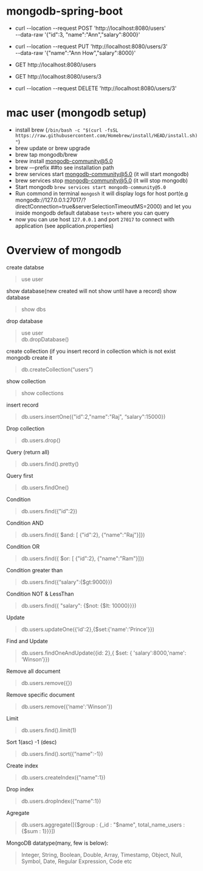 # mongodb-spring-boot
- curl --location --request POST 'http://localhost:8080/users' \
--data-raw '{"id":3, "name":"Ann","salary":8000}'

- curl --location --request PUT 'http://localhost:8080/users/3' \
--data-raw '{"name":"Ann How","salary":8000}'

- GET http://localhost:8080/users
- GET http://localhost:8080/users/3
- curl --location --request DELETE 'http://localhost:8080/users/3'

# mac user (mongodb setup)
- install brew (`/bin/bash -c "$(curl -fsSL https://raw.githubusercontent.com/Homebrew/install/HEAD/install.sh)"`)
- brew update or brew upgrade
- brew tap mongodb/brew
- brew install mongodb-community@5.0
- brew —prefix ##to see installation path
- brew services start mongodb-community@5.0 (it will start mongodb)
- brew services stop mongodb-community@5.0 (it will stop mongodb)
- Start mongodb `brew services start mongodb-community@5.0`
- Run commond in terminal `mongosh` it will display logs for host port(e.g mongodb://127.0.0.1:27017/?directConnection=true&serverSelectionTimeoutMS=2000) and let you inside mongodb default database `test>` where you can query
- now you can use host `127.0.0.1` and port `27017` to connect with application (see application.properties)


# Overview of mongodb


create databse
> use user

show database(new created will not show until have a record)
show database
> show dbs

drop database
> use user <br/>
> db.dropDatabase()

 create collection (if you insert record in collection which is not exist mongodb create it
> db.createCollection(“users”)

show collection 
> show collections

insert record
> db.users.insertOne({"id":2,"name":"Raj", “salary":15000})

Drop collection
> db.users.drop()

Query (return all)
> db.users.find().pretty() <br/> 

Query first <br/>
>db.users.findOne()  <br/>

Condition <br/>
>db.users.find({"id":2}) <br/>

Condition AND
> db.users.find({ $and: [ {"id":2}, {“name":"Raj"}]})

Condition OR
> db.users.find({ $or: [ {"id":2}, {"name":"Ram"}]})

Condition greater than
> db.users.find({“salary":{$gt:9000}})

Condition NOT & LessThan
> db.users.find({ "salary": {$not: {$lt: 10000}}})

Update
> db.users.updateOne({‘id':2},{$set:{'name':'Prince'}})

Find and Update
> db.users.findOneAndUpdate({id: 2},{ $set: { 'salary':8000,'name': ‘Winson’}})

Remove all document
> db.users.remove({})

Remove specific document
> db.users.remove({‘name':'Winson'})

Limit
> db.users.find().limit(1)

Sort 1(asc) -1 (desc)
> db.users.find().sort({“name":-1})

Create index
> db.users.createIndex({"name":1})

Drop index
>db.users.dropIndex({“name":1})

Agregate
> db.users.aggregate([{$group : {_id : "$name", total_name_users : {$sum : 1}}}])

MongoDB datatype(many, few is below): <br/>
> Integer, String, Boolean, Double, Array, Timestamp, Object, Null, Symbol, Date, Regular Expression, Code etc


